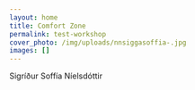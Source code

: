 ```yaml
---
layout: home
title: Comfort Zone
permalink: test-workshop
cover_photo: /img/uploads/nnsiggasoffia-.jpg
images: []
---
```

Sigríður Soffía Níelsdóttir
